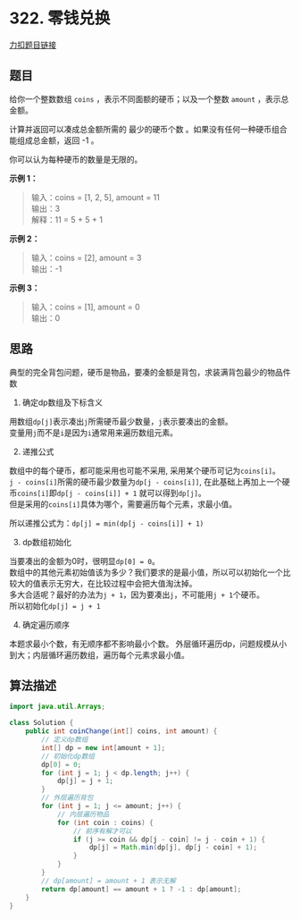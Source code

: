 # 322. 零钱兑换

[力扣题目链接](https://leetcode.cn/problems/coin-change/)

## 题目

给你一个整数数组 `coins` ，表示不同面额的硬币；以及一个整数 `amount` ，表示总金额。

计算并返回可以凑成总金额所需的 最少的硬币个数 。如果没有任何一种硬币组合能组成总金额，返回 -1 。

你可以认为每种硬币的数量是无限的。

**示例 1：**
> 输入：coins = [1, 2, 5], amount = 11  
> 输出：3  
> 解释：11 = 5 + 5 + 1

**示例 2：**
> 输入：coins = [2], amount = 3  
> 输出：-1

**示例 3：**
> 输入：coins = [1], amount = 0  
> 输出：0

## 思路

典型的完全背包问题，硬币是物品，要凑的金额是背包，求装满背包最少的物品件数

1. 确定dp数组及下标含义

用数组`dp[j]`表示凑出`j`所需硬币最少数量，`j`表示要凑出的金额。  
变量用`j`而不是`i`是因为`i`通常用来遍历数组元素。

2. 递推公式

数组中的每个硬币，都可能采用也可能不采用, 采用某个硬币可记为`coins[i]`。  
`j - coins[i]`所需的硬币最少数量为`dp[j - coins[i]]`, 在此基础上再加上一个硬币`coins[i]`即`dp[j - coins[i]] + 1`
就可以得到`dp[j]`。  
但是采用的`coins[i]`具体为哪个，需要遍历每个元素，求最小值。

所以递推公式为：`dp[j] = min(dp[j - coins[i]] + 1)`

3. dp数组初始化

当要凑出的金额为0时，很明显`dp[0] = 0`。  
数组中的其他元素初始值该为多少？我们要求的是最小值，所以可以初始化一个比较大的值表示无穷大，在比较过程中会把大值淘汰掉。  
多大合适呢？最好的办法为`j + 1`，因为要凑出`j`，不可能用`j + 1`个硬币。  
所以初始化`dp[j] = j + 1`

4. 确定遍历顺序

本题求最小个数，有无顺序都不影响最小个数。
外层循环遍历dp，问题规模从小到大；内层循环遍历数组，遍历每个元素求最小值。

## 算法描述

```java
import java.util.Arrays;

class Solution {
    public int coinChange(int[] coins, int amount) {
        // 定义dp数组
        int[] dp = new int[amount + 1];
        // 初始化dp数组
        dp[0] = 0;
        for (int j = 1; j < dp.length; j++) {
            dp[j] = j + 1;
        }
        // 外层遍历背包
        for (int j = 1; j <= amount; j++) {
            // 内层遍历物品
            for (int coin : coins) {
                // 前序有解才可以
                if (j >= coin && dp[j - coin] != j - coin + 1) {
                    dp[j] = Math.min(dp[j], dp[j - coin] + 1);
                }
            }
        }
        // dp[amount] = amount + 1 表示无解
        return dp[amount] == amount + 1 ? -1 : dp[amount];
    }
}
```
